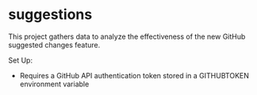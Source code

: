 # suggestions
This project gathers data to analyze the effectiveness of the new GitHub suggested changes feature.

Set Up:
* Requires a GitHub API authentication token stored in a GITHUBTOKEN environment variable
